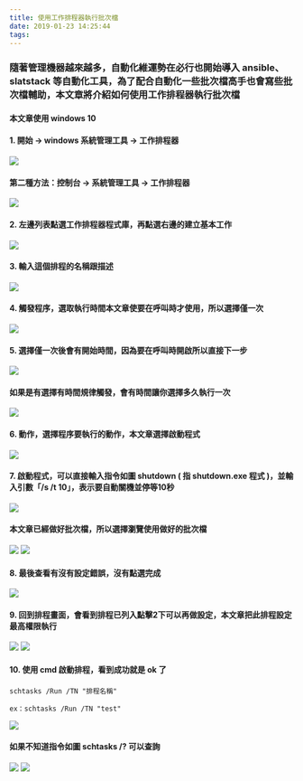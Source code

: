 ```yaml
---
title: 使用工作排程器執行批次檔
date: 2019-01-23 14:25:44
tags:
---
```


### 隨著管理機器越來越多，自動化維運勢在必行也開始導入 ansible、slatstack 等自動化工具，為了配合自動化一些批次檔高手也會寫些批次檔輔助，本文章將介紹如何使用工作排程器執行批次檔

#### 本文章使用 windows 10

#### 1. 開始 → windows 系統管理工具 → 工作排程器

![ ](images/1.png)

#### 第二種方法：控制台 → 系統管理工具 → 工作排程器

![ ](images/2.png)

#### 2. 左邊列表點選工作排程器程式庫，再點選右邊的建立基本工作

![ ](images/3.png)

#### 3. 輸入這個排程的名稱跟描述

![ ](images/4.png)

#### 4. 觸發程序，選取執行時間本文章使要在呼叫時才使用，所以選擇僅一次

![ ](images/5.png)

#### 5. 選擇僅一次後會有開始時間，因為要在呼叫時開啟所以直接下一步

![ ](images/6.png)

#### 如果是有選擇有時間規律觸發，會有時間讓你選擇多久執行一次

![ ](images/7.png)

#### 6. 動作，選擇程序要執行的動作，本文章選擇啟動程式

![ ](images/8.png)

#### 7. 啟動程式，可以直接輸入指令如圖 shutdown ( 指 shutdown.exe 程式 )，並輸入引數「/s /t 10」，表示要自動關機並停等10秒

![ ](images/9.png)

#### 本文章已經做好批次檔，所以選擇瀏覽使用做好的批次檔

![ ](images/10.png)
![ ](images/11.png)

#### 8. 最後查看有沒有設定錯誤，沒有點選完成

![ ](images/12.png)

#### 9. 回到排程畫面，會看到排程已列入點擊2下可以再做設定，本文章把此排程設定最高權限執行

![ ](images/13.png)
![ ](images/14.png)

#### 10. 使用 cmd 啟動排程，看到成功就是 ok 了

```
schtasks /Run /TN "排程名稱"

ex：schtasks /Run /TN "test"
```

![ ](images/15.png)

#### 如果不知道指令如圖 schtasks /? 可以查詢

![ ](images/16.png)
![ ](images/17.png)